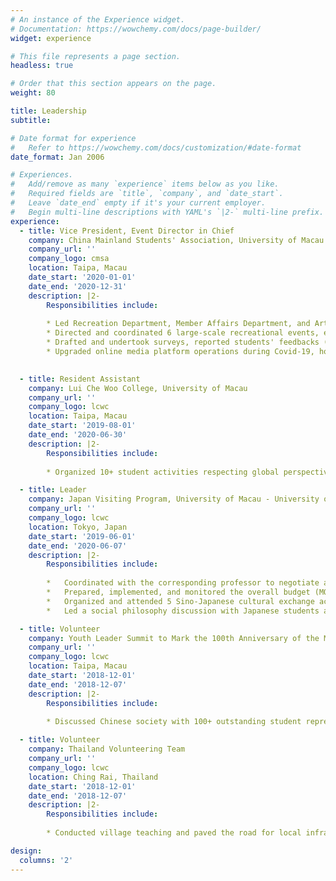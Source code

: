 ```yaml
---
# An instance of the Experience widget.
# Documentation: https://wowchemy.com/docs/page-builder/
widget: experience

# This file represents a page section.
headless: true

# Order that this section appears on the page.
weight: 80

title: Leadership 
subtitle:

# Date format for experience
#   Refer to https://wowchemy.com/docs/customization/#date-format
date_format: Jan 2006

# Experiences.
#   Add/remove as many `experience` items below as you like.
#   Required fields are `title`, `company`, and `date_start`.
#   Leave `date_end` empty if it's your current employer.
#   Begin multi-line descriptions with YAML's `|2-` multi-line prefix.
experience:
  - title: Vice President, Event Director in Chief
    company: China Mainland Students' Association, University of Macau Student Union
    company_url: ''
    company_logo: cmsa
    location: Taipa, Macau
    date_start: '2020-01-01'
    date_end: '2020-12-31'
    description: |2-
        Responsibilities include:
        
        * Led Recreation Department, Member Affairs Department, and Arts Group, chaired 20+ committee meetings 
        * Directed and coordinated 6 large-scale recreational events, earning _Best Student Activity Award_
        * Drafted and undertook surveys, reported students' feedbacks (100+ observations) on online teaching during Covid-19
        * Upgraded online media platform operations during Covid-19, honoring _Best Student Organization Award_

        
  - title: Resident Assistant
    company: Lui Che Woo College, University of Macau
    company_url: ''
    company_logo: lcwc
    location: Taipa, Macau
    date_start: '2019-08-01'
    date_end: '2020-06-30'
    description: |2- 
        Responsibilities include:
        
        * Organized 10+ student activities respecting global perspectives, knowledge integration, and cultural engagement, successfully attracting more than 1000+ attendees in total  

  - title: Leader
    company: Japan Visiting Program, University of Macau - University of Tokyo & Teikyo University
    company_url: ''
    company_logo: lcwc
    location: Tokyo, Japan
    date_start: '2019-06-01'
    date_end: '2020-06-07'
    description: |2-
        Responsibilities include:
        
        *	Coordinated with the corresponding professor to negotiate and confirm the exchange program details
        *	Prepared, implemented, and monitored the overall budget (MOP$70,000) of the program
        *	Organized and attended 5 Sino-Japanese cultural exchange activities, presented and introduced the social, political and economic perspectives of Macau to 200+ Japanese students
        *	Led a social philosophy discussion with Japanese students as a part of Campaign _Philosophy for Everyone_ at University of Tokyo

  - title: Volunteer
    company: Youth Leader Summit to Mark the 100th Anniversary of the May Fourth Movement
    company_url: ''
    company_logo: lcwc
    location: Taipa, Macau
    date_start: '2018-12-01'
    date_end: '2018-12-07'
    description: |2-
        Responsibilities include:
        
        * Discussed Chinese society with 100+ outstanding student representatives of universities from Mainland China

  - title: Volunteer
    company: Thailand Volunteering Team
    company_url: ''
    company_logo: lcwc
    location: Ching Rai, Thailand
    date_start: '2018-12-01'
    date_end: '2018-12-07'
    description: |2- 	
        Responsibilities include:
        
        * Conducted village teaching and paved the road for local infrastructure construction (100+ hours)

design:
  columns: '2'
---
```

